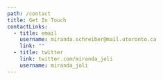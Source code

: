 ```yaml
---
path: /contact
title: Get In Touch
contactLinks:
  - title: email
    username: miranda.schreiber@mail.utoronto.ca
    link: ""
  - title: twitter
    link: twitter.com/miranda_joli
    username: miranda_joli
---
```

